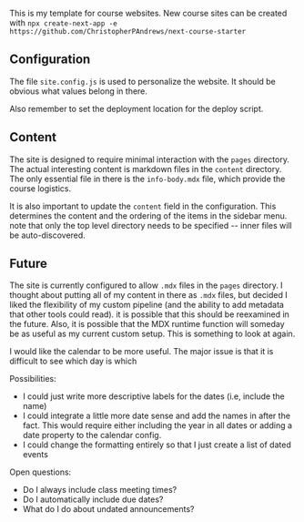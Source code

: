 This is my template for course websites. New course sites can be created with `npx create-next-app -e https://github.com/ChristopherPAndrews/next-course-starter`

## Configuration

The file `site.config.js` is used to personalize the website. It should be obvious what values belong in there.

Also remember to set the deployment location for the deploy script.

## Content

The site is designed to require minimal interaction with the `pages` directory. The actual interesting content is markdown files in the `content` directory. The only essential file in there is the `info-body.mdx` file, which provide the course logistics.

It is also important to update the `content` field in the configuration. This determines the content and the ordering of the items in the sidebar menu. note that only the top level directory needs to be specified -- inner files will be auto-discovered.

## Future

The site is currently configured to allow `.mdx` files in the `pages` directory. I thought about putting all of my content in there as `.mdx` files, but decided I liked the flexibility of my custom pipeline (and the ability to add metadata that other tools could read). it is possible that this should be reexamined in the future. Also, it is possible that the MDX runtime function will someday be as useful as my current custom setup. This is something to look at again.


I would like the calendar to be more useful. The major issue is that it is difficult to see which day is which

Possibilities:
- I could just write more descriptive labels for the dates (i.e, include the name)
- I could integrate a little more date sense and add the names in after the fact. This would require either including the year in all dates or adding a date property to the calendar config.
- I could change the formatting entirely so that I just create a list of dated events

Open questions:
- Do I always include class meeting times?
- Do I automatically include due dates?
- What do I do about undated announcements?